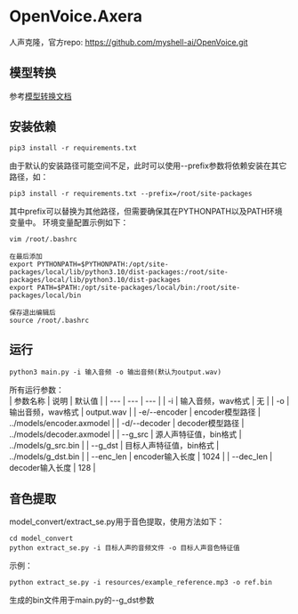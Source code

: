 # OpenVoice.Axera

人声克隆，官方repo: https://github.com/myshell-ai/OpenVoice.git

## 模型转换

参考[模型转换文档](model_convert/README.md)

## 安装依赖
```
pip3 install -r requirements.txt
```
由于默认的安装路径可能空间不足，此时可以使用--prefix参数将依赖安装在其它路径，如：  

```
pip3 install -r requirements.txt --prefix=/root/site-packages
```

其中prefix可以替换为其他路径，但需要确保其在PYTHONPATH以及PATH环境变量中。
环境变量配置示例如下：
```
vim /root/.bashrc  

在最后添加
export PYTHONPATH=$PYTHONPATH:/opt/site-packages/local/lib/python3.10/dist-packages:/root/site-packages/local/lib/python3.10/dist-packages  
export PATH=$PATH:/opt/site-packages/local/bin:/root/site-packages/local/bin

保存退出编辑后
source /root/.bashrc
```


## 运行
```
python3 main.py -i 输入音频 -o 输出音频(默认为output.wav)
```
所有运行参数：  
| 参数名称 | 说明 | 默认值 |
| --- | --- | --- |
| -i | 输入音频，wav格式 | 无 |
| -o | 输出音频，wav格式 | output.wav |
| -e/--encoder | encoder模型路径 | ../models/encoder.axmodel |
| -d/--decoder | decoder模型路径 | ../models/decoder.axmodel |
| --g_src | 源人声特征值，bin格式 | ../models/g_src.bin |
| --g_dst | 目标人声特征值，bin格式 | ../models/g_dst.bin |
| --enc_len | encoder输入长度 | 1024 |
| --dec_len | decoder输入长度 | 128 |


## 音色提取
model_convert/extract_se.py用于音色提取，使用方法如下：
```
cd model_convert
python extract_se.py -i 目标人声的音频文件 -o 目标人声音色特征值
```
示例：
```
python extract_se.py -i resources/example_reference.mp3 -o ref.bin
```
生成的bin文件用于main.py的--g_dst参数